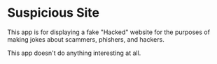 # Suspicious Site

This app is for displaying a fake "Hacked" website for the purposes of making jokes about scammers, phishers, and hackers.

This app doesn't do anything interesting at all.
